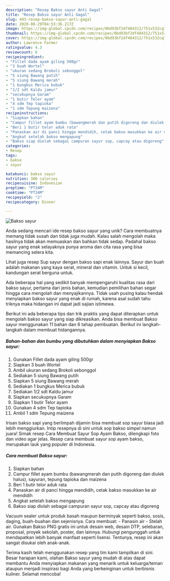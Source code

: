 ```yaml
---
description: "Resep Bakso sayur Anti Gagal"
title: "Resep Bakso sayur Anti Gagal"
slug: 493-resep-bakso-sayur-anti-gagal
date: 2020-08-29T04:53:36.217Z
image: https://img-global.cpcdn.com/recipes/0bd93bf2df484312/751x532cq70/bakso-sayur-foto-resep-utama.jpg
thumbnail: https://img-global.cpcdn.com/recipes/0bd93bf2df484312/751x532cq70/bakso-sayur-foto-resep-utama.jpg
cover: https://img-global.cpcdn.com/recipes/0bd93bf2df484312/751x532cq70/bakso-sayur-foto-resep-utama.jpg
author: Lawrence Farmer
ratingvalue: 4.3
reviewcount: 6
recipeingredient:
- "Fillet dada ayam giling 500gr"
- "3 buah Wortel"
- "ukuran sedang Brokoli sebonggol"
- "5 siung Bawang putih"
- "5 siung Bawang merah"
- "1 bungkus Merica bubuk"
- "1/2 sdt Kaldu jamur"
- "secukupnya Garam"
- "1 butir Telor ayam"
- "4 sdm Tep tapioka"
- "1 sdm Tepung maizena"
recipeinstructions:
- "Siapkan bahan"
- "Campur fillet ayam bumbu (bawangmerah dan putih digoreng dan diulek halus), sayuran, tepung tapioka dan maizena"
- "Beri 1 butir telor aduk rata"
- "Panaskan air di panci hingga mendidih, cetak bakso masukkan ke air mendidih"
- "Angkat setelah bakso mengapung"
- "Bakso siap diolah sebagai campuran sayur sop, capcay atau digoreng"
categories:
- Resep
tags:
- bakso
- sayur

katakunci: bakso sayur 
nutrition: 300 calories
recipecuisine: Indonesian
preptime: "PT34M"
cooktime: "PT34M"
recipeyield: "2"
recipecategory: Dinner

---
```



![Bakso sayur](https://img-global.cpcdn.com/recipes/0bd93bf2df484312/751x532cq70/bakso-sayur-foto-resep-utama.jpg)

Anda sedang mencari ide resep bakso sayur yang unik? Cara membuatnya memang tidak susah dan tidak juga mudah. Kalau salah mengolah maka hasilnya tidak akan memuaskan dan bahkan tidak sedap. Padahal bakso sayur yang enak selayaknya punya aroma dan cita rasa yang bisa memancing selera kita.

Lihat juga resep Sup sayur dengan bakso sapi enak lainnya. Sayur dan buah adalah makanan yang kaya serat, mineral dan vitamin. Untuk si kecil, kandungan serat berguna untuk.

Ada beberapa hal yang sedikit banyak mempengaruhi kualitas rasa dari bakso sayur, pertama dari jenis bahan, kemudian pemilihan bahan segar hingga cara mengolah dan menyajikannya. Tidak usah pusing kalau hendak menyiapkan bakso sayur yang enak di rumah, karena asal sudah tahu triknya maka hidangan ini dapat jadi sajian istimewa.


Berikut ini ada beberapa tips dan trik praktis yang dapat diterapkan untuk mengolah bakso sayur yang siap dikreasikan. Anda bisa membuat Bakso sayur menggunakan 11 bahan dan 6 tahap pembuatan. Berikut ini langkah-langkah dalam membuat hidangannya.

<!--inarticleads1-->

##### Bahan-bahan dan bumbu yang dibutuhkan dalam menyiapkan Bakso sayur:

1. Gunakan Fillet dada ayam giling 500gr
1. Siapkan 3 buah Wortel
1. Ambil ukuran sedang Brokoli sebonggol
1. Sediakan 5 siung Bawang putih
1. Siapkan 5 siung Bawang merah
1. Sediakan 1 bungkus Merica bubuk
1. Sediakan 1/2 sdt Kaldu jamur
1. Siapkan secukupnya Garam
1. Siapkan 1 butir Telor ayam
1. Gunakan 4 sdm Tep tapioka
1. Ambil 1 sdm Tepung maizena


Irisan bakso sapi yang berlimpah dijamin bisa membuat sop sayur biasa jadi lebih menggiurkan. Intip resepnya di sini untuk sop bakso simpel namun juara! Simak resep Cara Membuat Sayur Sop Ayam Bakso, dilengkapi foto dan video agar jelas. Resep cara membuat sayur sop ayam bakso, merupakan lauk yang populer di Indonesia. 

<!--inarticleads2-->

##### Cara membuat Bakso sayur:

1. Siapkan bahan
1. Campur fillet ayam bumbu (bawangmerah dan putih digoreng dan diulek halus), sayuran, tepung tapioka dan maizena
1. Beri 1 butir telor aduk rata
1. Panaskan air di panci hingga mendidih, cetak bakso masukkan ke air mendidih
1. Angkat setelah bakso mengapung
1. Bakso siap diolah sebagai campuran sayur sop, capcay atau digoreng


Vacuum sealer untuk produk basah maupun berminyak seperti bakso, sosis, daging, buah-buahan dan sejenisnya. Cara membuat: - Panasin air - Stelah air. Gunakan Bakso PNG gratis ini untuk desain web, desain DTP, selebaran, proposal, proyek sekolah, poster, dan lainnya. Hubungi pengunggah untuk mendapatkan lebih banyak manfaat seperti lisensi. Tentunya, resep ini akan sangat disukai oleh anak-anak. 

Terima kasih telah menggunakan resep yang tim kami tampilkan di sini. Besar harapan kami, olahan Bakso sayur yang mudah di atas dapat membantu Anda menyiapkan makanan yang menarik untuk keluarga/teman ataupun menjadi inspirasi bagi Anda yang berkeinginan untuk berbisnis kuliner. Selamat mencoba!
